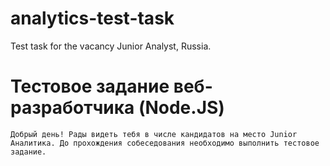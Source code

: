 # analytics-test-task
Test task for the vacancy Junior Analyst, Russia.

# Тестовое задание веб-разработчика (Node.JS)
```Добрый день! Рады видеть тебя в числе кандидатов на место Junior Аналитика. До прохождения собеседования необходимо выполнить тестовое задание.```
